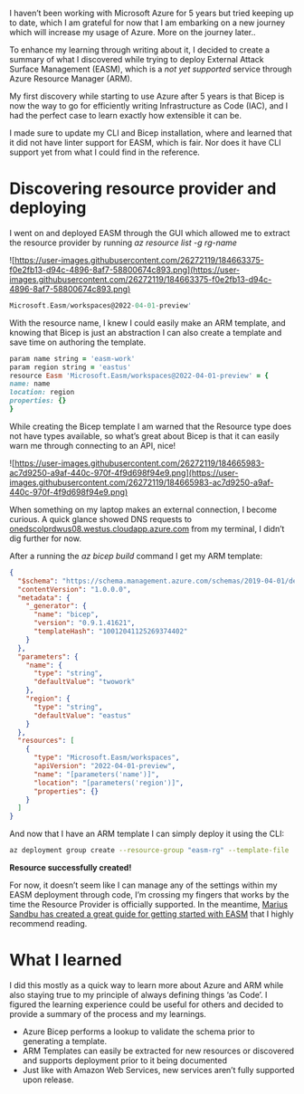 I haven’t been working with Microsoft Azure for 5 years but tried keeping up to date, which I am grateful for now that I am embarking on a new journey which will increase my usage of Azure. More on the journey later..

To enhance my learning through writing about it, I decided to create a summary of what I discovered while trying to deploy External Attack Surface Management (EASM), which is a *not yet supported* service through Azure Resource Manager (ARM). 

My first discovery while starting to use Azure after 5 years is that Bicep is now the way to go for efficiently writing Infrastructure as Code (IAC), and I had the perfect case to learn exactly how extensible it can be. 

I made sure to update my CLI and Bicep installation, where and learned that it did not have linter support for EASM, which is fair. Nor does it have CLI support yet from what I could find in the reference.

# Discovering resource provider and deploying

I went on and deployed EASM through the GUI which allowed me to extract the resource provider by running *az resource list -g rg-name*

![https://user-images.githubusercontent.com/26272119/184663375-f0e2fb13-d94c-4896-8af7-58800674c893.png](https://user-images.githubusercontent.com/26272119/184663375-f0e2fb13-d94c-4896-8af7-58800674c893.png)

```nasm
Microsoft.Easm/workspaces@2022-04-01-preview'
```

With the resource name, I knew I could easily make an ARM template, and knowing that Bicep is just an abstraction I can also create a template and save time on authoring the template.

```ruby
param name string = 'easm-work'
param region string = 'eastus'
resource Easm 'Microsoft.Easm/workspaces@2022-04-01-preview' = {
name: name
location: region
properties: {}
}
```

While creating the Bicep template I am warned that the Resource type does not have types available, so what’s great about Bicep is that it can easily warn me through connecting to an API, nice!

![https://user-images.githubusercontent.com/26272119/184665983-ac7d9250-a9af-440c-970f-4f9d698f94e9.png](https://user-images.githubusercontent.com/26272119/184665983-ac7d9250-a9af-440c-970f-4f9d698f94e9.png)

When something on my laptop makes an external connection, I become curious. A quick glance showed DNS requests to [onedscolprdwus08.westus.cloudapp.azure.com](http://onedscolprdwus08.westus.cloudapp.azure.com/) from my terminal, I didn’t dig further for now. 

After a running the *az bicep build* command I get my ARM template:

```json
{
  "$schema": "https://schema.management.azure.com/schemas/2019-04-01/deploymentTemplate.json#",
  "contentVersion": "1.0.0.0",
  "metadata": {
    "_generator": {
      "name": "bicep",
      "version": "0.9.1.41621",
      "templateHash": "10012041125269374402"
    }
  },
  "parameters": {
    "name": {
      "type": "string",
      "defaultValue": "twowork"
    },
    "region": {
      "type": "string",
      "defaultValue": "eastus"
    }
  },
  "resources": [
    {
      "type": "Microsoft.Easm/workspaces",
      "apiVersion": "2022-04-01-preview",
      "name": "[parameters('name')]",
      "location": "[parameters('region')]",
      "properties": {}
    }
  ]
}
```

And now that I have an ARM template I can simply deploy it using the CLI:

```bash
az deployment group create --resource-group "easm-rg" --template-file ./easm.json
```

**Resource successfully created!** 

For now, it doesn’t seem like I can manage any of the settings within my EASM deployment through code, I’m crossing my fingers that works by the time the Resource Provider is officially supported. In the meantime, [Marius Sandbu has created a great guide for getting started with EASM](https://msandbu.org/getting-started-with-microsoft-defender-easm-external-attack-surface-management/) that I highly recommend reading.

# What I learned

I did this mostly as a quick way to learn more about Azure and ARM while also staying true to my principle of always defining things ‘as Code’. I figured the learning experience could be useful for others and decided to provide a summary of the process and my learnings.

- Azure Bicep performs a lookup to validate the schema prior to generating a template.
- ARM Templates can easily be extracted for new resources or discovered and supports deployment prior to it being documented
- Just like with Amazon Web Services, new services aren’t fully supported upon release.
